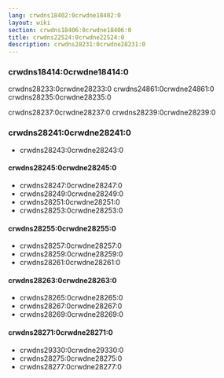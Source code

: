 ```yaml
---
lang: crwdns18402:0crwdne18402:0
layout: wiki
section: crwdns18406:0crwdne18406:0
title: crwdns22524:0crwdne22524:0
description: crwdns28231:0crwdne28231:0
---
```


### crwdns18414:0crwdne18414:0
crwdns28233:0crwdne28233:0 crwdns24861:0crwdne24861:0 crwdns28235:0crwdne28235:0

crwdns28237:0crwdne28237:0 crwdns28239:0crwdne28239:0

### crwdns28241:0crwdne28241:0
- crwdns28243:0crwdne28243:0

#### crwdns28245:0crwdne28245:0
- crwdns28247:0crwdne28247:0
- crwdns28249:0crwdne28249:0
- crwdns28251:0crwdne28251:0
- crwdns28253:0crwdne28253:0

#### crwdns28255:0crwdne28255:0
- crwdns28257:0crwdne28257:0
- crwdns28259:0crwdne28259:0
- crwdns28261:0crwdne28261:0

#### crwdns28263:0crwdne28263:0
- crwdns28265:0crwdne28265:0
- crwdns28267:0crwdne28267:0
- crwdns28269:0crwdne28269:0

#### crwdns28271:0crwdne28271:0
- crwdns29330:0crwdne29330:0
- crwdns28275:0crwdne28275:0
- crwdns28277:0crwdne28277:0 
